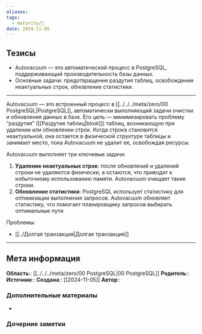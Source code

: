 ```yaml
---
aliases: 
tags:
  - maturity/🌱
date: 2024-11-05
---
```

## Тезисы
- Autovacuum — это автоматический процесс в PostgreSQL, поддерживающий производительность базы данных.
- Основные задачи: предотвращение раздутия таблиц, освобождение неактуальных строк, обновление статистики.
***
Autovacuum — это встроенный процесс в [[../../../meta/zero/00 PostgreSQL|PostgreSQL]], автоматически выполняющий задачи очистки и обновления данных в базе. Его цель — минимизировать проблему “раздутия” ([[Раздутие таблиц|bloat]]) таблиц, возникающую при удалении или обновлении строк. Когда строка становится неактуальной, она остается в физической структуре таблицы и занимает место, пока Autovacuum не удалит ее, освобождая ресурсы.
  
Autovacuum выполняет три ключевые задачи:
1. **Удаление неактуальных строк**: после обновлений и удалений строки не удаляются физически, а остаются, что приводит к избыточному использованию памяти. Autovacuum очищает такие строки.
2. **Обновление статистики**: PostgreSQL использует статистику для оптимизации выполнения запросов. Autovacuum обновляет статистику, что помогает планировщику запросов выбирать оптимальные пути

Проблемы:
- [[../Долгая транзакция|Долгая транзакция]]
***
## Мета информация
**Область**:: [[../../../meta/zero/00 PostgreSQL|00 PostgreSQL]]
**Родитель**:: 
**Источник**:: 
**Создана**:: [[2024-11-05]]
**Автор**:: 
### Дополнительные материалы
- 

### Дочерние заметки
<!-- QueryToSerialize: LIST FROM [[]] WHERE contains(Родитель, this.file.link) or contains(parents, this.file.link) -->

